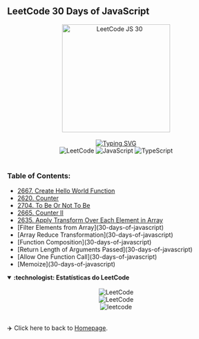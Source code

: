 <h2> LeetCode 30 Days of JavaScript </h2>

<div align="center">
<img src="https://assets.leetcode.com/study_plan_v2/30-days-of-javascript/cover" alt="LeetCode JS 30" width="250px">
</div>
</br>

<!-- https://github.com/denvercoder1/readme-typing-svg -->
<div align="center">
<a href="https://git.io/typing-svg"><img src="https://readme-typing-svg.demolab.com?font=Fira+Code&pause=1000&width=435&lines=LeetCode+30+Days+of+JavaScript" alt="Typing SVG" /></a>
</div>

<div align="center">
<img src="https://img.shields.io/badge/LeetCode-FFA116.svg?style=for-the-badge&logo=LeetCode&logoColor=white" alt="LeetCode">
<img src="https://img.shields.io/badge/JavaScript-F7DF1E.svg?style=for-the-badge&logo=JavaScript&logoColor=black" alt="JavaScript">
<img src="https://img.shields.io/badge/TypeScript-3178C6.svg?style=for-the-badge&logo=TypeScript&logoColor=white" alt="TypeScript">
</div>

</br>

### Table of Contents:
- [2667. Create Hello World Function](30-days-of-javascript\2667-Create-Hello-World.md)
- [2620. Counter](30-days-of-javascript\2620-Counter.md)
- [2704. To Be Or Not To Be](30-days-of-javascript\2704-To-Be-Or-Not-To-Be.md)
- [2665. Counter II](30-days-of-javascript\2665-counter-ii.md)
- [2635. Apply Transform Over Each Element in Array](30-days-of-javascript\2635-apply-transform-over-each-element-in-array.md)
- [Filter Elements from Array](30-days-of-javascript\)
- [Array Reduce Transformation](30-days-of-javascript\)
- [Function Composition](30-days-of-javascript\)
- [Return Length of Arguments Passed](30-days-of-javascript\)
- [Allow One Function Call](30-days-of-javascript\)
- [Memoize](30-days-of-javascript\)

<!-- LEETCODE -->
<details open>
<summary> <b> :technologist: Estatísticas do LeetCode </b> </summary>
</br>
<div align="center">
<!-- LEETCODE https://github.com/songquanpeng/stats-cards --->
<img src="https://stats.justsong.cn/api/leetcode?username=mayannait&cn=true&theme=onedark" alt="LeetCode">
</br>
<!-- LEETCODE https://github.com/JacobLinCool/LeetCode-Stats-Card --->
<img src="https://leetcard.jacoblin.cool/mayannait?ext=activity" alt="LeetCode">
</br>
<!-- https://leetcode-stats.vercel.app -->
<img src="https://leetcode-stats.vercel.app/api?username=mayannait&theme=Dark" alt="leetcode">
</div>
</details>

</br>

:airplane: Click here to back to [Homepage](https://github.com/mayannaoliveira/leetcode-daily-coding).